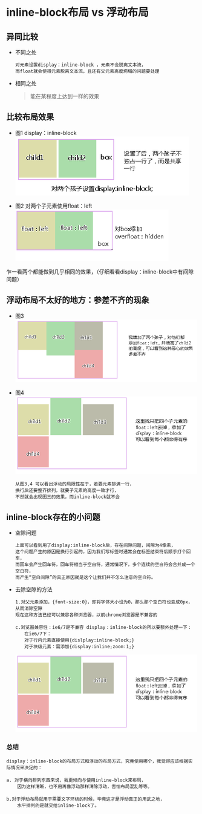 inline-block布局 vs 浮动布局
==

## 异同比较
* 不同之处
    ```text
    对元素设置display：inline-block ，元素不会脱离文本流，
    而float就会使得元素脱离文本流，且还有父元素高度坍塌的问题要处理
    ```
* 相同之处
    >能在某程度上达到一样的效果
    
## 比较布局效果
* 图1 display：inline-block
    ![](../images/css/inline-block_1.png)  

* 图2 对两个子元素使用float：left
    ![](../images/css/float_1.png)  
    
乍一看两个都能做到几乎相同的效果，（仔细看看display：inline-block中有间隙问题）

## 浮动布局不太好的地方：参差不齐的现象
* 图3
![](../images/css/float_2.png)  

* 图4
    ![](../images/css/inline-block_2.png)  
    
    ```text
    从图3,4 可以看出浮动的局限性在于，若要元素排满一行，
    换行后还要整齐排列，就要子元素的高度一致才行，
    不然就会出现图三的效果，而inline-block就不会
    ```

## inline-block存在的小问题
* 空隙问题
    ```text
    上面可以看到用了display:inline-block后，存在间隙问题，间隙为4像素，
    这个问题产生的原因是换行引起的，因为我们写标签时通常会在标签结束符后顺手打个回车，
    而回车会产生回车符，回车符相当于空白符，通常情况下，多个连续的空白符会合并成一个空白符，
    而产生“空白间隙”的真正原因就是这个让我们并不怎么注意的空白符。
    ```

* 去除空隙的方法
    ```text
    1.对父元素添加，{font-size:0}，即将字体大小设为0，那么那个空白符也变成0px，从而消除空隙
    现在这种方法已经可以兼容各种浏览器，以前chrome浏览器是不兼容的
    
    c.浏览器兼容性：ie6/7是不兼容 display：inline-block的所以要额外处理一下：
    　　在ie6/7下：
    　　对于行内元素直接使用{dislplay:inline-block;}
    　　对于块级元素：需添加{display:inline;zoom:1;}
    ```
    ![](../images/css/inline-block_2.png)
    
### 总结
```text
display：inline-block的布局方式和浮动的布局方式，究竟使用哪个，我觉得应该根据实际情况来决定的：

a. 对于横向排列东西来说，我更倾向与使用inline-block来布局，
    因为这样清晰，也不用再像浮动那样清除浮动，害怕布局混乱等等。

b.对于浮动布局就用于需要文字环绕的时候，毕竟这才是浮动真正的用武之地，
    水平排列的是就交给inline-block了。
```